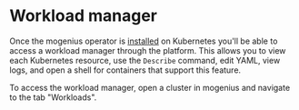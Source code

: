 ﻿---
sidebar_position: 5
description: Manage your Kubernetes cluster with workloads and logs. An alternative to k9s and Lens, right from your mogenius platform.
---

# Workload manager

Once the mogenius operator is [installed](./installing-mogenius.md) on Kubernetes you'll be able to access a workload manager through the platform. This allows you to view each Kubernetes resource, use the `Describe` command, edit YAML, view logs, and open a shell for containers that support this feature.

To access the workload manager, open a cluster in mogenius and navigate to the tab "Workloads".